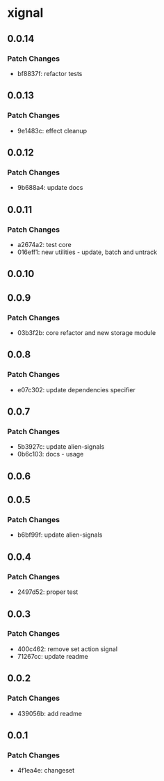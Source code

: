 # xignal

## 0.0.14

### Patch Changes

- bf8837f: refactor tests

## 0.0.13

### Patch Changes

- 9e1483c: effect cleanup

## 0.0.12

### Patch Changes

- 9b688a4: update docs

## 0.0.11

### Patch Changes

- a2674a2: test core
- 016eff1: new utilities - update, batch and untrack

## 0.0.10

## 0.0.9

### Patch Changes

- 03b3f2b: core refactor and new storage module

## 0.0.8

### Patch Changes

- e07c302: update dependencies specifier

## 0.0.7

### Patch Changes

- 5b3927c: update alien-signals
- 0b6c103: docs - usage

## 0.0.6

## 0.0.5

### Patch Changes

- b6bf99f: update alien-signals

## 0.0.4

### Patch Changes

- 2497d52: proper test

## 0.0.3

### Patch Changes

- 400c462: remove set action signal
- 71267cc: update readme

## 0.0.2

### Patch Changes

- 439056b: add readme

## 0.0.1

### Patch Changes

- 4f1ea4e: changeset
